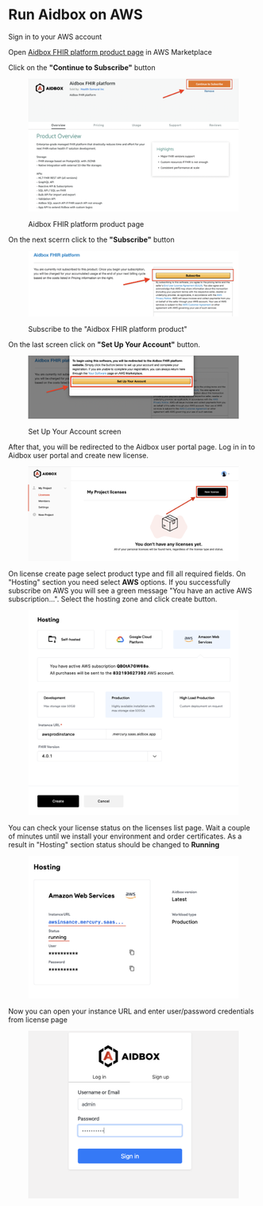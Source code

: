 # Run Aidbox on AWS

Sign in to your AWS account

Open [Aidbox FHIR platform product page](https://aws.amazon.com/marketplace/pp/prodview-l5djlpvsd6o5g) in AWS Marketplace

Click on the **"Continue to Subscribe"** button

<figure><img src="../../.gitbook/assets/51d666ea-1044-4298-b830-4b84049b5174.png" alt=""><figcaption><p>Aidbox FHIR platform product page</p></figcaption></figure>

On the next scerrn click to the **"Subscribe"** button

<figure><img src="../../.gitbook/assets/b8180a16-8b8d-4655-8cf6-6e3dbccce67a.png" alt=""><figcaption><p>Subscribe to the "Aidbox FHIR platform product"</p></figcaption></figure>

On the last screen click on **"Set Up Your Account"** button.

<figure><img src="../../.gitbook/assets/364655e6-fe79-4498-ba65-23b6bfb1fc8f.png" alt=""><figcaption><p>Set Up Your Account screen</p></figcaption></figure>

After that, you will be redirected to the Aidbox user portal page. Log in in to Aidbox user portal and create new license.

<figure><img src="../../.gitbook/assets/c1107d74-957d-4ffc-8a43-f87742b0d6d7.png" alt=""><figcaption></figcaption></figure>

On license create page select product type and fill all required fields. On "Hosting" section you need select **AWS** options. If you successfully subscribe on AWS you will see a green message "You have an active AWS subscription...". Select the hosting zone and click create button.

<figure><img src="../../.gitbook/assets/e864520b-9041-422f-aebb-7f84117586b7.png" alt=""><figcaption></figcaption></figure>

You can check your license status on the licenses list page. Wait a couple of minutes until we install your environment and order certificates. As a result in "Hosting" section status should be changed to **Running**

<figure><img src="../../.gitbook/assets/9727732b-5bcd-43bd-880a-c1827c61f56c.png" alt=""><figcaption></figcaption></figure>

Now you can open your instance URL and enter user/password credentials from license page

<figure><img src="../../.gitbook/assets/855a9ce6ecaf4d2b910e465393006911.png" alt=""><figcaption></figcaption></figure>
